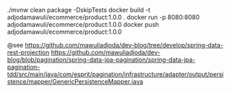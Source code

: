 ./mvnw clean package -DskipTests
docker build -t adjodamawuli/ecommerce/product:1.0.0 .
docker run -p 8080:8080 adjodamawuli/ecommerce/product:1.0.0
docker push adjodamawuli/ecommerce/product:1.0.0


@see https://github.com/mawuliadjoda/dev-blog/tree/develop/spring-data-rest-projection
https://github.com/mawuliadjoda/dev-blog/blob/pagination/spring-data-jpa-pagination/spring-data-jpa-pagination-tdd/src/main/java/com/esprit/pagination/infrastructure/adapter/output/persistence/mapper/GenericPersistenceMapper.java